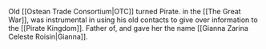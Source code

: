 Old [[Ostean Trade Consortium|OTC]] turned Pirate. in the [[The Great War]], was instrumental in using his old contacts to give over information to the [[Pirate Kingdom]]. Father of, and gave her the name [[Gianna Zarina Celeste Roisin|Gianna]].